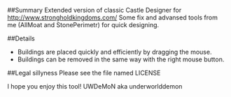 ##Summary
Extended version of classic Castle Designer for http://www.strongholdkingdoms.com/
Some fix and advansed tools from me (AllMoat and StonePerimetr) for quick designing.

##Details
* Buildings are placed quickly and efficiently by dragging the mouse.
* Buildings can be removed in the same way with the right mouse button.

##Legal sillyness
Please see the file named LICENSE

I hope you enjoy this tool! 
UWDeMoN aka underworlddemon
